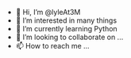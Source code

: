 - 👋 Hi, I’m @lyleAt3M
- 👀 I’m interested in many things
- 🌱 I’m currently learning Python
- 💞️ I’m looking to collaborate on ...
- 📫 How to reach me ...

<!---
lyleAt3M/lyleAt3M is a ✨ special ✨ repository because its `README.md` (this file) appears on your GitHub profile.
You can click the Preview link to take a look at your changes.
--->
